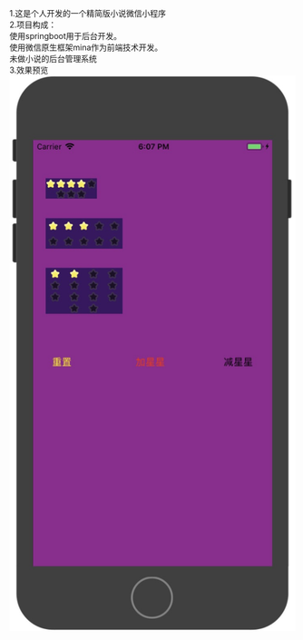 1.这是个人开发的一个精简版小说微信小程序<br/>
2.项目构成：<br/>
	使用springboot用于后台开发。<br/>
	使用微信原生框架mina作为前端技术开发。<br/>
	未做小说的后台管理系统<br/>
3.效果预览<br/>
![Alt text](https://github.com/weiman152/StarsView/blob/master/ScreenShots/1.png)
